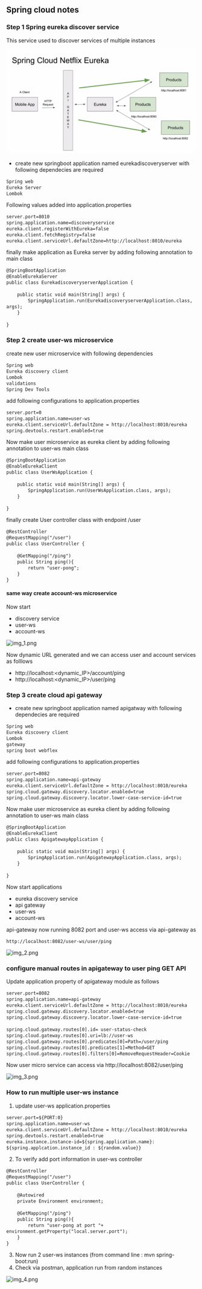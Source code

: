 ## Spring cloud notes

### Step 1 Spring eureka discover service

This service used to discover services of multiple instances

![img.png](img.png)

* create new springboot application named eurekadiscoveryserver with following dependecies are required

``````````````````````````````
Spring web 
Eureka Server  
Lombok 
``````````````````````````````

Following values added into application.properties

``````````````````````````
server.port=8010
spring.application.name=discoveryservice
eureka.client.registerWithEureka=false
eureka.client.fetchRegistry=false
eureka.client.serviceUrl.defaultZone=http://localhost:8010/eureka
``````````````````````````

finally make application as Eureka server by adding following annotation to main class

````````````````````````
@SpringBootApplication
@EnableEurekaServer
public class EurekadiscoveryserverApplication {

	public static void main(String[] args) {
		SpringApplication.run(EurekadiscoveryserverApplication.class, args);
	}

}
````````````````````````
### Step 2 create user-ws microservice 

create new user microservice with following dependencies 

``````````````````````````````
Spring web 
Eureka discovery client   
Lombok 
validations 
Spring Dev Tools 
``````````````````````````````

add following configurations to application.properties 

``````````````````````````
server.port=0
spring.application.name=user-ws
eureka.client.serviceUrl.defaultZone = http://localhost:8010/eureka
spring.devtools.restart.enabled=true
``````````````````````````

Now make user microservice as eureka client by adding following annotation to user-ws main class

````````````````````````````````
@SpringBootApplication
@EnableEurekaClient
public class UserWsApplication {

	public static void main(String[] args) {
		SpringApplication.run(UserWsApplication.class, args);
	}

}

````````````````````````````````

finally create User controller class with endpoint /user
````````````````````````````````
@RestController
@RequestMapping("/user")
public class UserController {

    @GetMapping("/ping")
    public String ping(){
        return "user-pong";
    }
}
``````````````````````````````````

#### same way create account-ws microservice
Now start 
 * discovery service 
 * user-ws
 * account-ws

![img_1.png](img_1.png)

Now dynamic URL generated and we can access user and account services as folllows
  * http://localhost:<dynamic_IP>/account/ping
  * http://localhost:<dynamic_IP>/user/ping

### Step 3 create cloud api gateway 

* create new springboot application named apigatway with following dependecies are required

``````````````````````````````
Spring web 
Eureka discovery client  
Lombok 
gateway
spring boot webflex
``````````````````````````````


add following configurations to application.properties

``````````````````````````
server.port=8082
spring.application.name=api-gateway
eureka.client.serviceUrl.defaultZone = http://localhost:8010/eureka
spring.cloud.gateway.discovery.locator.enabled=true
spring.cloud.gateway.discovery.locator.lower-case-service-id=true
``````````````````````````


Now make user microservice as eureka client by adding following annotation to user-ws main class

``````````````````````````````````
@SpringBootApplication
@EnableEurekaClient
public class ApigatewayApplication {

	public static void main(String[] args) {
		SpringApplication.run(ApigatewayApplication.class, args);
	}

}

``````````````````````````````````
Now start applications
 * eureka discovery service 
 * api gateway 
 * user-ws
 * account-ws

api-gateway now running 8082 port and user-ws access via api-gateway as 
````````````````````````
http://localhost:8082/user-ws/user/ping
``````````````````````````

![img_2.png](img_2.png)

### configure manual routes in apigateway to user ping GET API 

Update application property of apigateway module as follows

````````````````````````````````
server.port=8082
spring.application.name=api-gateway
eureka.client.serviceUrl.defaultZone = http://localhost:8010/eureka
spring.cloud.gateway.discovery.locator.enabled=true
spring.cloud.gateway.discovery.locator.lower-case-service-id=true

spring.cloud.gateway.routes[0].id= user-status-check
spring.cloud.gateway.routes[0].uri=lb://user-ws
spring.cloud.gateway.routes[0].predicates[0]=Path=/user/ping
spring.cloud.gateway.routes[0].predicates[1]=Method=GET
spring.cloud.gateway.routes[0].filters[0]=RemoveRequestHeader=Cookie

````````````````````````````````
Now user micro service can access via http://localhost:8082/user/ping

![img_3.png](img_3.png)

### How to run multiple user-ws instance 

1. update user-ws application.properties
``````````````````````````````
server.port=${PORT:0}
spring.application.name=user-ws
eureka.client.serviceUrl.defaultZone = http://localhost:8010/eureka
spring.devtools.restart.enabled=true
eureka.instance.instance-id=${spring.application.name}: ${spring.applcation.instance_id : ${random.value}}
   ``````````````````````````````
2. To verify add port information in user-ws controller 
``````````````````````````````
@RestController
@RequestMapping("/user")
public class UserController {

    @Autowired
    private Environment environment;

    @GetMapping("/ping")
    public String ping(){
        return "user-pong at port "+ environment.getProperty("local.server.port");
    }
}

``````````````````````````````
3. Now run 2 user-ws instances (from command line : mvn spring-boot:run)
4. Check via postman, application run from random instances 

![img_4.png](img_4.png)
































